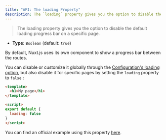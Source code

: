 ```yaml
---
title: "API: The loading Property"
description: The `loading` property gives you the option to disable the default loading progress bar on a specific page.
---
```


> The loading property gives you the option to disable the default loading progress bar on a specific page.

- **Type:** `Boolean` (default: `true`)

By default, Nuxt.js uses its own component to show a progress bar between the routes.

You can disable or customize it globally through the [Configuration's loading option](/api/configuration-loading), but also disable it for specific pages by setting the `loading` property to `false` :

```html
<template>
  <h1>My page</h1>
</template>

<script>
export default {
  loading: false
}
</script>
```

You can find an official example using this property [here](/examples/custom-page-loading).
